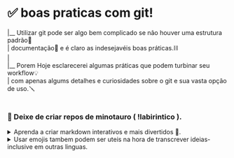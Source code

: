 ﻿# ✅ boas praticas com git!<br>
 
|__ Utilizar git pode ser algo bem complicado se não houver uma estrutura padrão🔢<br>| documentação📎 e é claro as indesejavéis boas práticas.⛓ <br>
|<br>
|__ Porem Hoje esclarecerei algumas práticas que podem turbinar seu workflow💡 <br>| com apenas algums detalhes e curiosidades sobre o git e sua vasta opção de uso.🪛<br>
<br>
### 🧱 Deixe de criar repos de minotauro ( !labirintico ). 

<div align="left">
<details>
<summary>Aprenda a criar markdown interativos e mais divertidos 📲. </summary>

Algumas coisas não relevantes podem estar escondidas para auxiliar na hora de ler<br>
Nem sempre precisamos ficar olhando milhares de caracters para encontrar algo relevante.

```Tags como <details> - <summary> && <div align=> # podem criar um MD mais organizado e de facil leitura.```

</details>
<details>
<summary>Usar emojis tambem podem ser uteis na hora de transcrever ideias- inclusive em outras linguas.</summary>

<p style="font-size: 5px">
🦆 eu pessoalmente prefiro ascci a emojis de fato.<br>
porem entendo que para algumas pessoas a visualização de letras piscando por ai não é a mais agradavel.<br>
👋 👌 🤞 ✌️ 🥶 🥳 🎨 🎮 🗿 
</p>

</details>
</div>

<br> 
